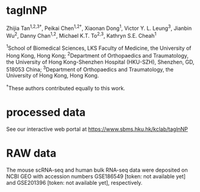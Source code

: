 # taglnNP

Zhijia Tan<sup>1,2,3†</sup>, Peikai Chen<sup>1,2†</sup>, Xiaonan Dong<sup>1</sup>, Victor Y. L. Leung<sup>3</sup>, Jianbin Wu<sup>2</sup>, 
Danny Chan<sup>1,2</sup>, Michael K.T. To<sup>2,3</sup>, Kathryn S.E. Cheah<sup>1</sup>

<sup>1</sup>School of Biomedical Sciences, LKS Faculty of Medicine, the University of Hong Kong, Hong Kong; <sup>2</sup>Department of Orthopaedics and Traumatology, the University of Hong Kong-Shenzhen Hospital (HKU-SZH), Shenzhen, GD, 518053 China; <sup>3</sup>Department of Orthopaedics and Traumatology, the University of Hong Kong, Hong Kong.

<sup>†</sup>These authors contributed equally to this work.

# processed data
See our interactive web portal at https://www.sbms.hku.hk/kclab/taglnNP


# RAW data
The mouse scRNA-seq and human bulk RNA-seq data were deposited on NCBI GEO with accession numbers GSE186549 [token: not available yet] and GSE201396 [token: not available yet], respectively. 
